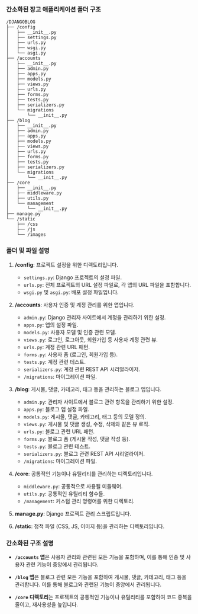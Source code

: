 ### 간소화된 장고 애플리케이션 폴더 구조

```
/DJANGOBLOG
├── /config
│   ├── __init__.py
│   ├── settings.py
│   ├── urls.py
│   ├── wsgi.py
│   └── asgi.py
├── /accounts
│   ├── __init__.py
│   ├── admin.py
│   ├── apps.py
│   ├── models.py
│   ├── views.py
│   ├── urls.py
│   ├── forms.py
│   ├── tests.py
│   ├── serializers.py
│   └── migrations
│       └── __init__.py
├── /blog
│   ├── __init__.py
│   ├── admin.py
│   ├── apps.py
│   ├── models.py
│   ├── views.py
│   ├── urls.py
│   ├── forms.py
│   ├── tests.py
│   ├── serializers.py
│   └── migrations
│       └── __init__.py
├── /core
│   ├── __init__.py
│   ├── middleware.py
│   ├── utils.py
│   └── management
│       └── __init__.py
├── manage.py
└── /static
    ├── /css
    ├── /js
    └── /images
```

### 폴더 및 파일 설명

1. **/config**: 프로젝트 설정을 위한 디렉토리입니다. 
   - `settings.py`: Django 프로젝트의 설정 파일.
   - `urls.py`: 전체 프로젝트의 URL 설정 파일로, 각 앱의 URL 파일을 포함합니다.
   - `wsgi.py` 및 `asgi.py`: 배포 설정 파일입니다.

2. **/accounts**: 사용자 인증 및 계정 관리를 위한 앱입니다.
   - `admin.py`: Django 관리자 사이트에서 계정을 관리하기 위한 설정.
   - `apps.py`: 앱의 설정 파일.
   - `models.py`: 사용자 모델 및 인증 관련 모델.
   - `views.py`: 로그인, 로그아웃, 회원가입 등 사용자 계정 관련 뷰.
   - `urls.py`: 계정 관련 URL 패턴.
   - `forms.py`: 사용자 폼 (로그인, 회원가입 등).
   - `tests.py`: 계정 관련 테스트.
   - `serializers.py`: 계정 관련 REST API 시리얼라이저.
   - `/migrations`: 마이그레이션 파일.

3. **/blog**: 게시물, 댓글, 카테고리, 태그 등을 관리하는 블로그 앱입니다.
   - `admin.py`: 관리자 사이트에서 블로그 관련 항목을 관리하기 위한 설정.
   - `apps.py`: 블로그 앱 설정 파일.
   - `models.py`: 게시물, 댓글, 카테고리, 태그 등의 모델 정의.
   - `views.py`: 게시물 및 댓글 생성, 수정, 삭제와 같은 뷰 로직.
   - `urls.py`: 블로그 관련 URL 패턴.
   - `forms.py`: 블로그 폼 (게시물 작성, 댓글 작성 등).
   - `tests.py`: 블로그 관련 테스트.
   - `serializers.py`: 블로그 관련 REST API 시리얼라이저.
   - `/migrations`: 마이그레이션 파일.

4. **/core**: 공통적인 기능이나 유틸리티를 관리하는 디렉토리입니다.
   - `middleware.py`: 공통적으로 사용될 미들웨어.
   - `utils.py`: 공통적인 유틸리티 함수들.
   - `/management`: 커스텀 관리 명령어를 위한 디렉토리.

5. **manage.py**: Django 프로젝트 관리 스크립트입니다.

6. **/static**: 정적 파일 (CSS, JS, 이미지 등)을 관리하는 디렉토리입니다.

### 간소화된 구조 설명

- **`/accounts` 앱**은 사용자 관리와 관련된 모든 기능을 포함하며, 이를 통해 인증 및 사용자 관련 기능이 중앙에서 관리됩니다.
  
- **`/blog` 앱**은 블로그 관련 모든 기능을 포함하여 게시물, 댓글, 카테고리, 태그 등을 관리합니다. 이를 통해 블로그와 관련된 기능이 중앙에서 관리됩니다.

- **`/core` 디렉토리**는 프로젝트의 공통적인 기능이나 유틸리티를 포함하여 코드 중복을 줄이고, 재사용성을 높입니다.
